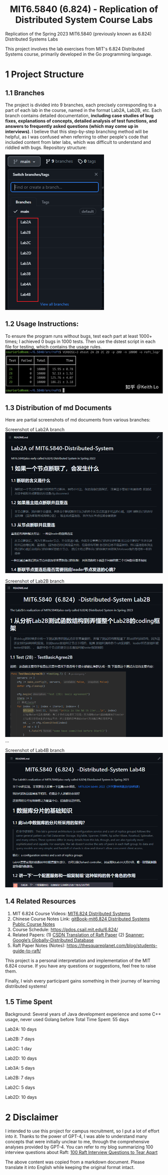<h1 align="center">MIT6.5840 (6.824) - Replication of Distributed System Course Labs</h1>

Replication of the Spring 2023 MIT6.5840 (previously known as 6.824) Distributed Systems Labs

This project involves the lab exercises from MIT's 6.824 Distributed Systems course, primarily developed in the Go programming language.

# 1 Project Structure

## 1.1 Branches
The project is divided into 9 branches, each precisely corresponding to a part of each lab in the course, named in the format Lab2A, Lab2B, etc.
Each branch contains detailed documentation, **including case studies of bug fixes, explanations of concepts, detailed analysis of test functions, and answers to frequently asked questions (which may come up in interviews)**.
I believe that this step-by-step branching method will be helpful, as I was confused when referring to other people's code that included content from later labs, which was difficult to understand and riddled with bugs.
Repository structure:

![img.png](images/img.png)
## 1.2 Usage Instructions:
To ensure the program runs without bugs, test each part at least 1000+ times; I achieved 0 bugs in 1000 tests.
Then use the dstest script in each file for testing, which contains the usage rules.
![img_4.png](images/img_4.png)

## 1.3 Distribution of md Documents
Here are partial screenshots of md documents from various branches:

Screenshot of Lab2A branch
![img_1.png](images/img_1.png)

Screenshot of Lab2B branch
![img_2.png](images/img_2.png)
...

Screenshot of Lab4B branch
![img_3.png](images/img_3.png)

## 1.4 Related Resources
1. MIT 6.824 Course Videos: [MIT6.824 Distributed Systems](https://www.bilibili.com/video/BV1qk4y197bB/?spm_id_from=333.337.search-card.all.click)
2. Chinese Course Notes Link: [gitBook-mit6.824 Distributed Systems Public Course Notes](https://mit-public-courses-cn-translatio.gitbook.io/mit6-824/)
3. Course Schedule: https://pdos.csail.mit.edu/6.824/
4. Related Papers:
   (1) [CSDN Translation of Raft Paper](https://blog.csdn.net/lengxiao1993/article/details/108524808)
   (2) [Spanner: Google’s Globally-Distributed Database](https://pdos.csail.mit.edu/6.824/papers/spanner.pdf)
5. Raft Paper Notes (Notes): https://thesquareplanet.com/blog/students-guide-to-raft/

This project is a personal interpretation and implementation of the MIT 6.824 course. If you have any questions or suggestions, feel free to raise them.

Finally, I wish every participant gains something in their journey of learning distributed systems!

## 1.5 Time Spent
Background: Several years of Java development experience and some C++ usage, never used Golang before
Total Time Spent: 55 days

Lab2A: 10 days

Lab2B: 7 days

Lab2C: 1 day

Lab2D: 10 days

Lab3A: 5 days

Lab2B: 7 days

Lab2C: 5 days

Lab2D: 10 days
# 2 Disclaimer
I intended to use this project for campus recruitment, so I put a lot of effort into it. Thanks to the power of GPT-4, I was able to understand many concepts that were initially unclear to me, through the comprehensive analyses provided by GPT-4.
You can refer to my blog summarizing 100 interview questions about Raft: [100 Raft Interview Questions to Tear Apart](https://blog.csdn.net/yxg520s/article/details/130977890?spm=1001.2014.3001.5502)


The above content was copied from a markdown document. Please translate it into English while keeping the original format intact.
